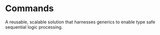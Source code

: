 # Commands

A reusable, scalable solution that harnesses generics to enable type safe sequential logic processing.
